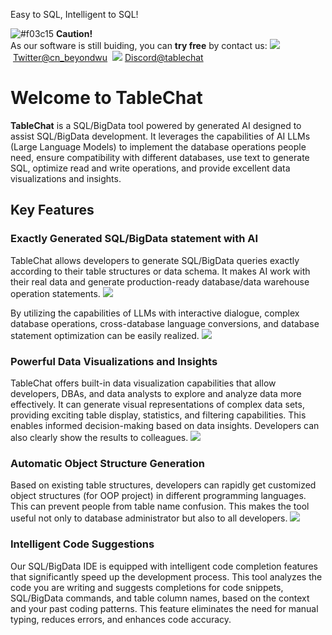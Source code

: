 
Easy to SQL, Intelligent to SQL! &nbsp; 

![#f03c15](https://placehold.co/15x15/f03c15/f03c15.png) **Caution!** <br>
As our software is still buiding, you can **try free** by contact us:&nbsp;<img src="https://user-images.githubusercontent.com/4312068/282979400-f29cb9f4-9779-41e0-b082-100edfe1e891.png">&nbsp;[Twitter@cn_beyondwu](https://twitter.com/cn_beyondwu)  &nbsp;<img src="https://user-images.githubusercontent.com/4312068/283023545-113ecfec-4c65-4c32-9a07-e816cf062207.png">&nbsp;[Discord@tablechat](https://discord.gg/fB6RG45a) 
<br>

# Welcome to TableChat
**TableChat** is a SQL/BigData tool powered by generated  AI designed to assist SQL/BigData development. It leverages the capabilities of AI  LLMs (Large Language Models) to implement the database operations people need, ensure compatibility with different databases,  use text to generate SQL, optimize read and write operations, and provide excellent data visualizations and insights.

## Key Features
### Exactly Generated SQL/BigData statement  with AI
TableChat  allows developers to generate SQL/BigData queries exactly according to their table structures or data schema. It makes AI work with their real data and generate production-ready database/data warehouse operation statements. 
<img src="https://user-images.githubusercontent.com/4312068/283025844-cc8e752c-ce31-4f3b-96ef-5760e1fa574d.png">

By utilizing the capabilities of LLMs with interactive dialogue,  complex database operations, cross-database language conversions, and database statement optimization can be easily realized.
<img src="https://user-images.githubusercontent.com/4312068/283469710-d6ee0f7d-7c8d-455e-a244-5dee693b68a8.png">

### Powerful Data Visualizations and Insights
TableChat offers built-in data visualization capabilities that allow developers, DBAs, and data analysts to explore and analyze data more effectively. It  can generate visual representations of complex data sets,  providing exciting table display, statistics, and filtering capabilities. This enables informed decision-making based on data insights. Developers can also clearly show the results to colleagues. 
<img src="https://user-images.githubusercontent.com/4312068/283025857-f8c56053-6be4-48f2-abfe-e25901fea5b6.png">

### Automatic Object Structure Generation
Based on existing table structures, developers can rapidly get customized object structures (for OOP project) in different programming languages. This can prevent people from table name confusion. This makes the tool useful not only to database administrator but also to all developers.
<img src="https://user-images.githubusercontent.com/4312068/283056786-3528383c-8804-4fcc-88b8-0ca11a28e77d.png">

### Intelligent Code Suggestions
Our SQL/BigData IDE is equipped with intelligent code completion features that significantly speed up the development process. This tool analyzes the code you are writing and suggests completions for code snippets, SQL/BigData commands, and table column names, based on the context and your past coding patterns. This feature eliminates the need for manual typing, reduces errors, and enhances code accuracy.
